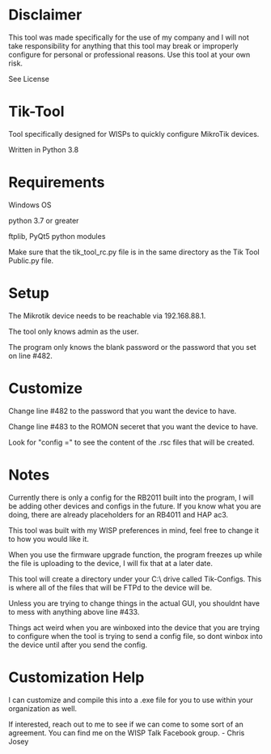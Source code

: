 # Disclaimer
This tool was made specifically for the use of my company and I will not take responsibility for anything that this tool may break or improperly configure for personal or professional reasons. Use this tool at your own risk.

See License

# Tik-Tool
Tool specifically designed for WISPs to quickly configure MikroTik devices.

Written in Python 3.8

# Requirements
Windows OS

python 3.7 or greater

ftplib, PyQt5 python modules

Make sure that the tik_tool_rc.py file is in the same directory as the Tik Tool Public.py file.

# Setup
The Mikrotik device needs to be reachable via 192.168.88.1.

The tool only knows admin as the user.

The program only knows the blank password or the password that you set on line #482.

# Customize
Change line #482 to the password that you want the device to have.

Change line #483 to the ROMON seceret that you want the device to have.

Look for "config =" to see the content of the .rsc files that will be created.

# Notes
Currently there is only a config for the RB2011 built into the program, I will be adding other devices and configs in the future. If you know what you are doing, there are already placeholders for an RB4011 and HAP ac3.

This tool was built with my WISP preferences in mind, feel free to change it to how you would like it.

When you use the firmware upgrade function, the program freezes up while the file is uploading to the device, I will fix that at a later date.

This tool will create a directory under your C:\ drive called Tik-Configs. This is where all of the files that will be FTPd to the device will be.

Unless you are trying to change things in the actual GUI, you shouldnt have to mess with anything above line #433.

Things act weird when you are winboxed into the device that you are trying to configure when the tool is trying to send a config file, so dont winbox into the device until after you send the config.

# Customization Help
I can customize and compile this into a .exe file for you to use within your organization as well.

If interested, reach out to me to see if we can come to some sort of an agreement. You can find me on the WISP Talk Facebook group. - Chris Josey
